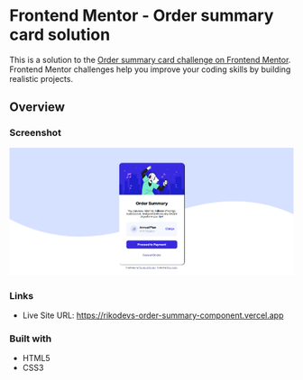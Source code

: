 # Frontend Mentor - Order summary card solution

This is a solution to the [Order summary card challenge on Frontend Mentor](https://www.frontendmentor.io/challenges/order-summary-component-QlPmajDUj). Frontend Mentor challenges help you improve your coding skills by building realistic projects. 

## Overview

### Screenshot

![](./screenshot.png)

### Links

- Live Site URL: https://rikodevs-order-summary-component.vercel.app

### Built with

- HTML5
- CSS3

